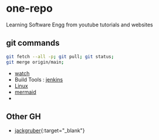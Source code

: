 # one-repo

Learning Software Engg from youtube tutorials and websites

## git commands

```sh
git fetch --all -p; git pull; git status;
git merge origin/main;
```

- [watch](watch.md)
- Build Tools : [jenkins](md/jenkins.md)
- [Linux](md/linux.md)
- [mermaid](md/mermaid.md)
- 


## Other GH

- [jackgruber](https://jackgruber.github.io/2021-05-09-Embed-Mermaid-in-Jekyll-without-plugin/){:target="_blank"}
